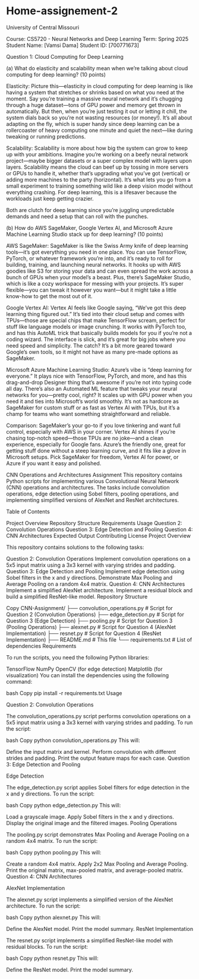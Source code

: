 # Home-assignement-2

University of Central Missouri

Course: CS5720 - Neural Networks and Deep Learning
Term: Spring 2025
Student Name: [Vamsi Dama]
Student ID: [700771673]


Question 1: Cloud Computing for Deep Learning

(a) What do elasticity and scalability mean when we’re talking about cloud computing for deep learning? (10 points)

Elasticity: Picture this—elasticity in cloud computing for deep learning is like having a system that stretches or shrinks based on what you need at the moment. Say you’re training a massive neural network and it’s chugging through a huge dataset—tons of GPU power and memory get thrown in automatically. But then, when you’re just testing it out or letting it chill, the system dials back so you’re not wasting resources (or money!). It’s all about adapting on the fly, which is super handy since deep learning can be a rollercoaster of heavy computing one minute and quiet the next—like during tweaking or running predictions.

Scalability: Scalability is more about how big the system can grow to keep up with your ambitions. Imagine you’re working on a beefy neural network project—maybe bigger datasets or a super complex model with layers upon layers. Scalability means the cloud can beef up by tossing in more servers or GPUs to handle it, whether that’s upgrading what you’ve got (vertical) or adding more machines to the party (horizontal). It’s what lets you go from a small experiment to training something wild like a deep vision model without everything crashing. For deep learning, this is a lifesaver because the workloads just keep getting crazier.

Both are clutch for deep learning since you’re juggling unpredictable demands and need a setup that can roll with the punches.


(b) How do AWS SageMaker, Google Vertex AI, and Microsoft Azure Machine Learning Studio stack up for deep learning? (10 points)

AWS SageMaker: SageMaker is like the Swiss Army knife of deep learning tools—it’s got everything you need in one place. You can use TensorFlow, PyTorch, or whatever framework you’re into, and it’s ready to roll for building, training, and launching neural networks. It hooks up with AWS goodies like S3 for storing your data and can even spread the work across a bunch of GPUs when your model’s a beast. Plus, there’s SageMaker Studio, which is like a cozy workspace for messing with your projects. It’s super flexible—you can tweak it however you want—but it might take a little know-how to get the most out of it.

Google Vertex AI: Vertex AI feels like Google saying, “We’ve got this deep learning thing figured out.” It’s tied into their cloud setup and comes with TPUs—those are special chips that make TensorFlow scream, perfect for stuff like language models or image crunching. It works with PyTorch too, and has this AutoML trick that basically builds models for you if you’re not a coding wizard. The interface is slick, and it’s great for big jobs where you need speed and simplicity. The catch? It’s a bit more geared toward Google’s own tools, so it might not have as many pre-made options as SageMaker.

Microsoft Azure Machine Learning Studio: Azure’s vibe is “deep learning for everyone.” It plays nice with TensorFlow, PyTorch, and more, and has this drag-and-drop Designer thing that’s awesome if you’re not into typing code all day. There’s also an Automated ML feature that tweaks your neural networks for you—pretty cool, right? It scales up with GPU power when you need it and ties into Microsoft’s world smoothly. It’s not as hardcore as SageMaker for custom stuff or as fast as Vertex AI with TPUs, but it’s a champ for teams who want something straightforward and reliable.

Comparison: SageMaker’s your go-to if you love tinkering and want full control, especially with AWS in your corner. Vertex AI shines if you’re chasing top-notch speed—those TPUs are no joke—and a clean experience, especially for Google fans. Azure’s the friendly one, great for getting stuff done without a steep learning curve, and it fits like a glove in Microsoft setups. Pick SageMaker for freedom, Vertex AI for power, or Azure if you want it easy and polished.

CNN Operations and Architectures Assignment
This repository contains Python scripts for implementing various Convolutional Neural Network (CNN) operations and architectures. The tasks include convolution operations, edge detection using Sobel filters, pooling operations, and implementing simplified versions of AlexNet and ResNet architectures.

Table of Contents

Project Overview
Repository Structure
Requirements
Usage
Question 2: Convolution Operations
Question 3: Edge Detection and Pooling
Question 4: CNN Architectures
Expected Output
Contributing
License
Project Overview

This repository contains solutions to the following tasks:

Question 2: Convolution Operations
Implement convolution operations on a 5x5 input matrix using a 3x3 kernel with varying strides and padding.
Question 3: Edge Detection and Pooling
Implement edge detection using Sobel filters in the x and y directions.
Demonstrate Max Pooling and Average Pooling on a random 4x4 matrix.
Question 4: CNN Architectures
Implement a simplified AlexNet architecture.
Implement a residual block and build a simplified ResNet-like model.
Repository Structure

Copy
CNN-Assignment/
├── convolution_operations.py    # Script for Question 2 (Convolution Operations)
├── edge_detection.py            # Script for Question 3 (Edge Detection)
├── pooling.py                   # Script for Question 3 (Pooling Operations)
├── alexnet.py                   # Script for Question 4 (AlexNet Implementation)
├── resnet.py                    # Script for Question 4 (ResNet Implementation)
├── README.md                    # This file
└── requirements.txt             # List of dependencies
Requirements

To run the scripts, you need the following Python libraries:

TensorFlow
NumPy
OpenCV (for edge detection)
Matplotlib (for visualization)
You can install the dependencies using the following command:

bash
Copy
pip install -r requirements.txt
Usage

Question 2: Convolution Operations

The convolution_operations.py script performs convolution operations on a 5x5 input matrix using a 3x3 kernel with varying strides and padding. To run the script:

bash
Copy
python convolution_operations.py
This will:

Define the input matrix and kernel.
Perform convolution with different strides and padding.
Print the output feature maps for each case.
Question 3: Edge Detection and Pooling

Edge Detection

The edge_detection.py script applies Sobel filters for edge detection in the x and y directions. To run the script:

bash
Copy
python edge_detection.py
This will:

Load a grayscale image.
Apply Sobel filters in the x and y directions.
Display the original image and the filtered images.
Pooling Operations

The pooling.py script demonstrates Max Pooling and Average Pooling on a random 4x4 matrix. To run the script:

bash
Copy
python pooling.py
This will:

Create a random 4x4 matrix.
Apply 2x2 Max Pooling and Average Pooling.
Print the original matrix, max-pooled matrix, and average-pooled matrix.
Question 4: CNN Architectures

AlexNet Implementation

The alexnet.py script implements a simplified version of the AlexNet architecture. To run the script:

bash
Copy
python alexnet.py
This will:

Define the AlexNet model.
Print the model summary.
ResNet Implementation

The resnet.py script implements a simplified ResNet-like model with residual blocks. To run the script:

bash
Copy
python resnet.py
This will:

Define the ResNet model.
Print the model summary.
